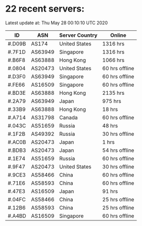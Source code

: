 # 22 recent servers:

Latest update at: Thu May 28 00:10:10 UTC 2020

| ID | ASN | Server Country | Online |
| -- | --- | -------------- | ------ |
| #.D09B | AS174 | United States | 1316 hrs |
| #.7F1D | AS63949 | Singapore | 1316 hrs |
| #.B6F8 | AS63888 | Hong Kong | 1066 hrs |
| #.0804 | AS20473 | United States | 60 hrs offline |
| #.D3F0 | AS63949 | Singapore | 60 hrs offline |
| #.FE66 | AS16509 | Singapore | 60 hrs offline |
| #.BD3E | AS63888 | Hong Kong | 2135 hrs |
| #.2A79 | AS63949 | Japan | 975 hrs |
| #.33B9 | AS63888 | Hong Kong | 18 hrs |
| #.A714 | AS31798 | Canada | 60 hrs offline |
| #.043C | AS51659 | Russia | 48 hrs |
| #.1F2B | AS49392 | Russia | 30 hrs offline |
| #.AC0B | AS20473 | Japan | 1 hrs |
| #.BDB3 | AS20473 | Japan | 54 hrs offline |
| #.1E74 | AS51659 | Russia | 60 hrs offline |
| #.9F47 | AS20473 | United States | 30 hrs offline |
| #.9CE3 | AS58466 | China | 60 hrs offline |
| #.71E6 | AS58593 | China | 60 hrs offline |
| #.47E3 | AS16509 | Japan | 91 hrs |
| #.04FC | AS58466 | China | 25 hrs offline |
| #.12B6 | AS58593 | China | 25 hrs offline |
| #.A4BD | AS16509 | Singapore | 60 hrs offline |

